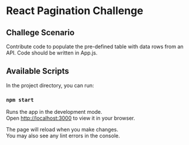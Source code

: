# React Pagination Challenge

## Challege Scenario
Contribute code to populate the pre-defined table with data rows from an API. Code should be written in App.js.

## Available Scripts

In the project directory, you can run:

### `npm start`

Runs the app in the development mode.\
Open [http://localhost:3000](http://localhost:3000) to view it in your browser.

The page will reload when you make changes.\
You may also see any lint errors in the console.


